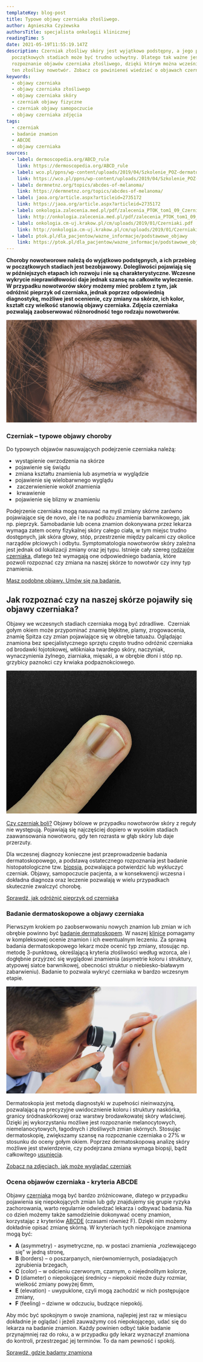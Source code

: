 ```yaml
---
templateKey: blog-post
title: Typowe objawy czerniaka złośliwego.
author: Agnieszka Czyżewska
authorsTitle: specjalista onkologii klinicznej
readingTime: 5
date: 2021-05-19T11:55:19.147Z
description: Czerniak złośliwy skóry jest wyjątkowo podstępny, a jego przebieg w
  początkowych stadiach może być trudno uchwytny. Dlatego tak ważne jest wczesne
  rozpoznanie objawów czerniaka złośliwego, dzięki którym można wcześnie wykryć
  ten złośliwy nowotwór. Zobacz co powinieneś wiedzieć o objawach czerniaka!
keywords:
  - objawy czerniaka
  - objawy czerniaka złośliwego
  - objawy czerniaka skóry
  - czerniak objawy fizyczne
  - czerniak objawy samopoczucie
  - objawy czerniaka zdjęcia
tags:
  - czerniak
  - badanie znamion
  - ABCDE
  - objawy czerniaka
sources:
  - label: dermoscopedia.org/ABCD_rule
    link: https://dermoscopedia.org/ABCD_rule
  - label: wco.pl/ppns/wp-content/uploads/2019/04/Szkolenie_POZ-dermatoskopia-w-praktyce-2.pdf
    link: https://wco.pl/ppns/wp-content/uploads/2019/04/Szkolenie_POZ-dermatoskopia-w-praktyce-2.pdf
  - label: dermnetnz.org/topics/abcdes-of-melanoma/
    link: https://dermnetnz.org/topics/abcdes-of-melanoma/
  - label: jaoa.org/article.aspx?articleid=2735172
    link: https://jaoa.org/article.aspx?articleid=2735172
  - label: onkologia.zalecenia.med.pl/pdf/zalecenia_PTOK_tom1_09_Czerniaki_skory_20190517.pdf
    link: http://onkologia.zalecenia.med.pl/pdf/zalecenia_PTOK_tom1_09_Czerniaki_skory_20190517.pdf
  - label: onkologia.cm-uj.krakow.pl/cm/uploads/2019/01/Czerniaki.pdf
    link: http://onkologia.cm-uj.krakow.pl/cm/uploads/2019/01/Czerniaki.pdf
  - label: ptok.pl/dla_pacjentow/wazne_informacje/podstawowe_objawy
    link: https://ptok.pl/dla_pacjentow/wazne_informacje/podstawowe_objawy
---
```

**Choroby nowotworowe należą do wyjątkowo podstępnych, a ich przebieg w początkowych stadiach jest bezobjawowy. Dolegliwości pojawiają się w późniejszych etapach ich rozwoju i nie są charakterystyczne. Wczesne wykrycie nieprawidłowości daje jednak szansę na całkowite wyleczenie. W przypadku nowotworów skóry możemy mieć problem z tym, jak odróżnić pieprzyk od czerniaka, jednak poprzez odpowiednią diagnostykę, możliwe jest ocenienie, czy zmiany na skórze, ich kolor, kształt czy wielkość stanowią objawy czerniaka. Zdjęcia czerniaka pozwalają zaobserwować różnorodność tego rodzaju nowotworów.**

![Jasna karnacja - zwiększa ryzyko pojawienia się objawów czerniaka.](img/1a.jpg "Jasna karnacja - zwiększa ryzyko pojawienia się objawów czerniaka.")

### Czerniak – typowe objawy choroby

Do typowych objawów nasuwających podejrzenie czerniaka należą:

* wystąpienie owrzodzenia na skórze
* pojawienie się świądu
* zmiana kształtu znamienia lub asymetria w wyglądzie
* pojawienie się wielobarwnego wyglądu
*  zaczerwienienie wokół znamienia
*  krwawienie 
* pojawienie się blizny w znamieniu

<More link="https://twojeznamiona.pl/czerniak/objawy-czerniaka" text="Charakterystyczne objawy czerniaka złośliwego.  Zobacz" cta="Dowiedz się więcej" />

Podejrzenie czerniaka mogą nasuwać na myśl zmiany skórne zarówno pojawiające się de novo, ale i te na podłożu znamienia barwnikowego, jak np. pieprzyk. Samobadanie lub ocena znamion dokonywana przez lekarza wymaga zatem oceny fizykalnej skóry całego ciała, w tym miejsc trudno dostępnych, jak skóra głowy, stóp, przestrzenie między palcami czy okolice narządów płciowych i odbytu. Symptomatologia nowotworów skóry zależna jest jednak od lokalizacji zmiany oraz jej typu. Istnieje cały szereg [rodzajów czerniaka](https://twojeznamiona.pl/czerniak/rodzaje-czerniaka-zdjecia), dlatego też wymagają one odpowiedniego badania, które pozwoli rozpoznać czy zmiana na naszej skórze to nowotwór czy inny typ znamienia.

[Masz podobne objawy. Umów się na badanie.](https://twojeznamiona.pl/kontakt)

## Jak rozpoznać czy na naszej skórze pojawiły się objawy czerniaka? 

Objawy we wczesnych stadiach czerniaka mogą być zdradliwe.  Czerniak gołym okiem może przypominać znamię błękitne, plamy, zrogowacenia, znamię Spitza czy zmian pojawiające się w obrębie tatuażu. Oglądając znamiona bez specjalistycznego sprzętu często trudno odróżnić czerniaka od brodawki łojotokowej, włókniaka twardego skóry, naczyniak, wynaczynienia żylnego, ziarniaka, mięsaki, a w obrębie dłoni i stóp np. grzybicy paznokci czy krwiaka podpaznokciowego.

![Czerniak akralny - podpaznokciowy.](img/2a.jpg "Czerniak akralny - podpaznokciowy.")

<!--StartFragment-->

[Czy czerniak boli?](https://twojeznamiona.pl/blog/czy-czerniak-boli) Objawy bólowe w przypadku nowotworów skóry z reguły nie występują. Pojawiają się najczęściej dopiero w wysokim stadiach zaawansowania nowotworu, gdy ten rozrasta w głąb skóry lub daje przerzuty.

Dla wczesnej diagnozy konieczne jest przeprowadzenie badania dermatoskopowego, a podstawą ostatecznego rozpoznania jest badanie histopatologiczne tzw. [biopsja](https://twojeznamiona.pl/chirurgiczne-usuwanie-znamion#biopsja), pozwalająca potwierdzić lub wykluczyć czerniak. Objawy, samopoczucie pacjenta, a w konsekwencji wczesna i dokładna diagnoza oraz leczenie pozwalają w wielu przypadkach skutecznie zwalczyć chorobę.

[Sprawdź, jak odróżnić pieprzyk od czerniaka](https://twojeznamiona.pl/blog/jak-odroznic-zwykly-pieprzyk-od-typowego-czerniaka-zdjecia)

### Badanie dermatoskopowe a objawy czerniaka

Pierwszym krokiem po zaobserwowaniu nowych znamion lub zmian w ich obrębie powinno być [badanie dermatoskopem](https://twojeznamiona.pl/dermatoskopia-badanie-znamion). W naszej [klinice](https://twojeznamiona.pl/kontakt) pomagamy w kompleksowej ocenie znamion i ich ewentualnym leczeniu. Za sprawą badania dermatoskopowego lekarz może ocenić typ zmiany, stosując np. metodę 3-punktową, określającą kryteria złośliwości według wzorca, ale i dogłębnie przyjrzeć się wyglądowi znamienia (asymetrie koloru i struktury, atypowej siatce barwnikowej, obecności struktur o niebiesko-białawym zabarwieniu). Badanie to pozwala wykryć czerniaka w bardzo wczesnym etapie.

![Badanie znamion (pieprzyków) za pomocą dermatoskopu.](img/3.jpg "Badanie znamion (pieprzyków) za pomocą dermatoskopu.")

Dermatoskopia jest metodą diagnostyki w zupełności nieinwazyjną, pozwalającą na precyzyjne uwidocznienie koloru i struktury naskórka, granicy śródnaskórkowej oraz warstwy brodawkowatej skóry właściwej. Dzięki jej wykorzystaniu możliwe jest rozpoznanie melanocytowych, niemelanocytowych, łagodnych i złośliwych zmian skórnych. Stosując dermatoskopię, zwiększamy szansę na rozpoznanie czerniaka o 27% w stosunku do oceny gołym okiem. Poprzez dermatoskopową analizę skóry możliwe jest stwierdzenie, czy podejrzana zmiana wymaga biopsji, bądź całkowitego [usunięcia](https://twojeznamiona.pl/chirurgiczne-usuwanie-znamion).

[Zobacz na zdjęciach, jak może wyglądać czerniak](https://twojeznamiona.pl/blog/jak-wyglada-czerniak-zdjecia)

### Ocena objawów czerniaka - kryteria ABCDE

Objawy [czerniaka](https://twojeznamiona.pl/czerniak) mogą być bardzo zróżnicowane, dlatego w przypadku pojawienia się niepokojących zmian lub gdy znajdujemy się grupie ryzyka zachorowania, warto regularnie odwiedzać lekarza i odbywać badania. Na co dzień możemy także samodzielnie dokonywać oceny znamion, korzystając z kryteriów [ABCDE](https://twojeznamiona.pl/dermatoskopia-badanie-znamion#abcde) (czasami również F). Dzięki nim możemy dokładnie opisać zmianę skórną. W kryteriach tych niepokojące znamiona mogą być:

* **A** (asymmetry) - asymetryczne, np. w postaci znamienia „rozlewającego się” w jedną stronę,
* **B** (borders) – o poszarpanych, nierównomiernych, posiadających zgrubienia brzegach,
* **C** (color) – w odcieniu czerwonym, czarnym, o niejednolitym kolorze,
* **D** (diameter) o niepokojącej średnicy – niepokoić może duży rozmiar, wielkość zmiany powyżej 6mm,
* **E** (elevation) - uwypuklone, czyli mogą zachodzić w nich postępujące zmiany,
* **F** (feeling) – dziwne w odczuciu, budzące niepokój.

Aby móc być spokojnym o swoje znamiona, najlepiej jest raz w miesiącu dokładnie je oglądać i jeżeli zauważymy coś niepokojącego, udać się do lekarza na badanie znamion. Każdy powinien odbyć takie badanie przynajmniej raz do roku, a w przypadku gdy lekarz wyznaczył znamiona do kontroli, przestrzegać jej terminów. To da nam pewność i spokój.

[Sprawdź, gdzie badamy znamiona](https://twojeznamiona.pl/kontakt)